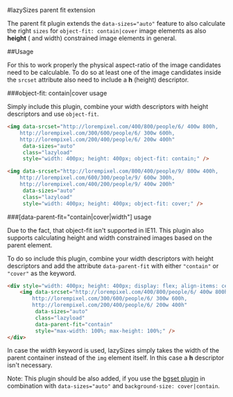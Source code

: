 #lazySizes parent fit extension

The parent fit plugin extends the ``data-sizes="auto"`` feature to also calculate the right ``sizes`` for ``object-fit: contain|cover`` image elements as also **height** ( and width) constrained image elements in general.

##Usage

For this to work properly the physical aspect-ratio of the image candidates need to be calculable. To do so at least one of the image candidates inside the ``srcset`` attribute also need to include a **h** (height) descriptor.

###object-fit: contain|cover usage

Simply include this plugin, combine your width descriptors with height descriptors and use ``object-fit``.

```html
<img data-srcset="http://lorempixel.com/400/800/people/6/ 400w 800h,
	http://lorempixel.com/300/600/people/6/ 300w 600h,
	http://lorempixel.com/200/400/people/6/ 200w 400h"
	 data-sizes="auto"
	 class="lazyload"
	 style="width: 400px; height: 400px; object-fit: contain;" />

<img data-srcset="http://lorempixel.com/800/400/people/9/ 800w 400h,
	http://lorempixel.com/600/300/people/9/ 600w 300h,
	http://lorempixel.com/400/200/people/9/ 400w 200h"
	 data-sizes="auto"
	 class="lazyload"
	 style="width: 400px; height: 400px; object-fit: cover;" />
```

###[data-parent-fit="contain|cover|width"] usage

Due to the fact, that object-fit isn't supported in IE11. This plugin also supports calculating height and width constrained images based on the parent element.

To do so include this plugin, combine your width descriptors with height descriptors and add the attribute ``data-parent-fit`` with either ``"contain"`` or ``"cover"`` as the keyword.

```html
<div style="width: 400px; height: 400px; display: flex; align-items: center; justify-content: center;">
	<img data-srcset="http://lorempixel.com/400/800/people/6/ 400w 800h,
		http://lorempixel.com/300/600/people/6/ 300w 600h,
		http://lorempixel.com/200/400/people/6/ 200w 400h"
		 data-sizes="auto"
		 class="lazyload"
		 data-parent-fit="contain"
		 style="max-width: 100%; max-height: 100%;" />
</div>
```

In case the *width* keyword is used, lazySizes simply takes the width of the parent container instead of the ``img`` element itself. In this case a **h** descriptor isn't necessary.

Note: This plugin should be also added, if you use the [bgset plugin](../bgset/) in combination with ``data-sizes="auto"`` and ``background-size: cover|contain``.
